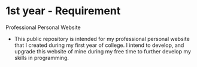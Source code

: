 # 1st year - Requirement 
Professional Personal Website
- This public repository is intended for my professional personal website that I created during my first year of college. I intend to develop, and upgrade this website of mine during my free time to further develop my skills in programming. 
